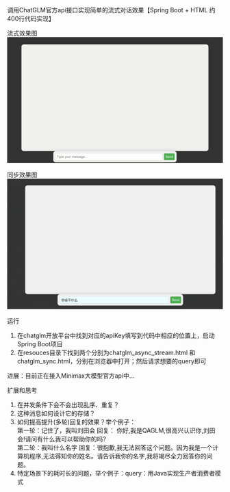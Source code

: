 调用ChatGLM官方api接口实现简单的流式对话效果【Spring Boot + HTML 约400行代码实现】

流式效果图
![chatglm_async_stream](https://github.com/HangboQuan/chatbot/blob/master/images/chatglm_async_stream.gif)

同步效果图
![chatglm_sync](https://github.com/HangboQuan/chatbot/blob/master/images/chatglm_sync.gif)

运行
1. 在chatglm开放平台中找到对应的apiKey填写到代码中相应的位置上，启动Spring Boot项目
2. 在resouces目录下找到两个分别为chatglm_async_stream.html 和 chatglm_sync.html，分别在浏览器中打开；然后请求想要的query即可

进展：目前正在接入Minimax大模型官方api中...

扩展和思考
1. 在并发条件下会不会出现乱序、重复？
2. 这种消息如何设计它的存储？
3. 如何提高提升(多轮)回复的效果？举个例子：<br>
   第一轮：记住了，我叫刘田会 回复： 你好,我是QAGLM,很高兴认识你,刘田会!请问有什么我可以帮助你的吗?<br>
   第二轮：我叫什么名字 回复：很抱歉,我无法回答这个问题。因为我是一个计算机程序,无法得知你的姓名。请告诉我你的名字,我将竭尽全力回答你的问题。<br>
5. 特定场景下的耗时长的问题，举个例子：query：用Java实现生产者消费者模式


